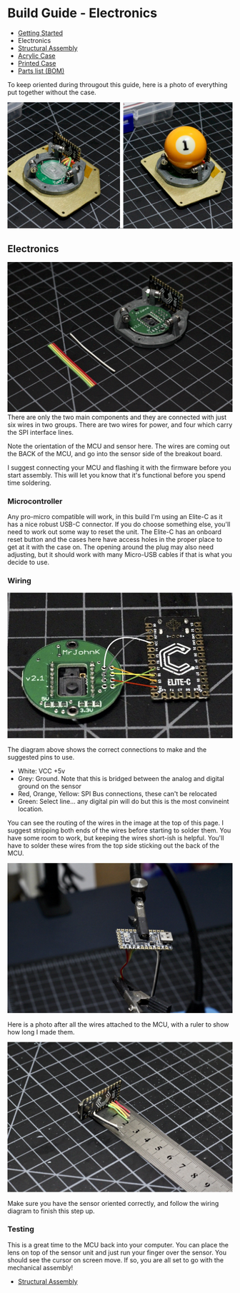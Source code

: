# Build Guide - Electronics

* [Getting Started](../docs/bg_getting_started.md)
* Electronics
* [Structural Assembly](../docs/bg_structure.md)
* [Acrylic Case](../docs/bg_case_acrylic.md)
* [Printed Case](../docs/bg_case_printed.md)
* [Parts list (BOM)](../docs/bom.md)

To keep oriented during througout this guide, here is a photo of everything put together without the case.

![aball minimal implementation](../photos/aball_min.jpeg "aball minimal implementation")

## Electronics

![Electronics Arrangement](../photos/build_guide/aball_build_guide_8.jpeg "Electronics Arrangement")
There are only the two main components and they are connected with just six wires in two groups.  There are two wires for power, and four which carry the SPI interface lines.  

Note the orientation of the MCU and sensor here.  The wires are coming out the BACK of the MCU, and go into the sensor side of the breakout board.

I suggest connecting your MCU and flashing it with the firmware before you start assembly.  This will let you know that it's functional before you spend time soldering.

### Microcontroller

Any pro-micro compatible will work, in this build I'm using an Elite-C as it has a nice robust USB-C connector.  If you do choose something else, you'll need to work out some way to reset the unit. The Elite-C has an onboard reset button and the cases here
have access holes in the proper place to get at it with the case on.  The opening around the plug may also need adjusting, but it should work with many Micro-USB cables if that is what you decide to use.

### Wiring

![Wiring](../photos/build_guide/aball_build_guide_9.jpeg "Wiring Diagram")

The diagram above shows the correct connections to make and the suggested pins to use.

* White: VCC +5v
* Grey: Ground.  Note that this is bridged between the analog and digital ground on the sensor
* Red, Orange, Yellow: SPI Bus connections, these can't be relocated
* Green: Select line... any digital pin will do but this is the most convineint location.

You can see the routing of the wires in the image at the top of this page. I suggest stripping both ends of the wires before starting to solder them.  You have some room to work, but keeping the wires short-ish is helpful.  You'll have to solder these wires from the top side sticking out the back of the MCU.


![Soldering](../photos/build_guide/aball_build_guide_11.jpeg "Soldering from the top")

Here is a photo after all the wires attached to the MCU, with a ruler to show how long I made them.

![Wire Length](../photos/build_guide/aball_build_guide_12.jpeg "Wires for length")

Make sure you have the sensor oriented correctly, and follow the wiring diagram to finish this step up.

### Testing

This is a great time to the MCU back into your computer.  You can place the lens on top of the sensor unit and just run your finger over the sensor.  You should see the cursor on screen move.  If so, you are all set to go with the mechanical assembly!

* [Structural Assembly](../docs/bg_structure.md)
